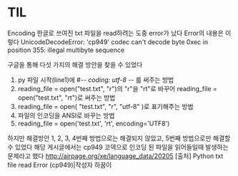 # TIL

Encoding
한글로 쓰여진 txt 파일을 read하려는 도중 error가 났다
Error의 내용은 이렇다
UnicodeDecodeError: 'cp949' codec can't decode byte 0xec in position 355: illegal multibyte sequence

구글을 통해 다섯 가지의 해결 방안을 찾을 수 있었다
1. py 파일 시작(line1)에 #-*- coding: utf-8 -*- 를 써주는 방법
2. reading_file = open("test.txt", "r")의 "r"을 "rt"로 바꾸어 reading_file = open("test.txt", "rt")로 써주는 방법
3. reading_file = open( "test.txt", "r", "utf-8" )로 표기해주는 방법
4. 파일의 인코딩을 ANSI로 바꾸는 방법
5. reading_file = open('test.txt', 'rt', encoding='UTF8')

하지만 해결방안 1, 2, 3, 4번째 방법으로는 해결되지 않았고, 5번째 방법으로만 해결할 수 있었다
해당 게시글에서는 cp949 코덱으로 인코딩 된 파일을 읽어들일때 발생하는 문제라고 했다
http://airpage.org/xe/language_data/20205
[출처] Python txt file read Error (cp949)|작성자 하꿈이

